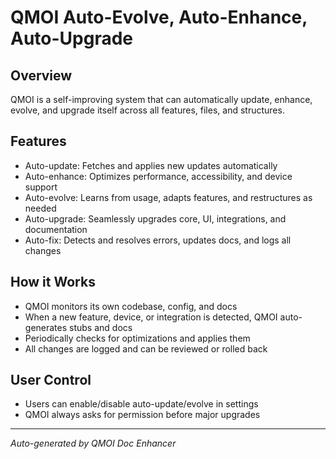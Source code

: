 # QMOI Auto-Evolve, Auto-Enhance, Auto-Upgrade

## Overview
QMOI is a self-improving system that can automatically update, enhance, evolve, and upgrade itself across all features, files, and structures.

## Features
- Auto-update: Fetches and applies new updates automatically
- Auto-enhance: Optimizes performance, accessibility, and device support
- Auto-evolve: Learns from usage, adapts features, and restructures as needed
- Auto-upgrade: Seamlessly upgrades core, UI, integrations, and documentation
- Auto-fix: Detects and resolves errors, updates docs, and logs all changes

## How it Works
- QMOI monitors its own codebase, config, and docs
- When a new feature, device, or integration is detected, QMOI auto-generates stubs and docs
- Periodically checks for optimizations and applies them
- All changes are logged and can be reviewed or rolled back

## User Control
- Users can enable/disable auto-update/evolve in settings
- QMOI always asks for permission before major upgrades

---
*Auto-generated by QMOI Doc Enhancer* 